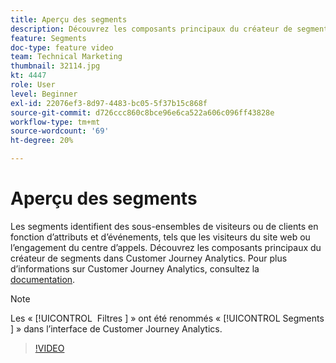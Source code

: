 ```yaml
---
title: Aperçu des segments
description: Découvrez les composants principaux du créateur de segments dans Customer Journey Analytics.
feature: Segments
doc-type: feature video
team: Technical Marketing
thumbnail: 32114.jpg
kt: 4447
role: User
level: Beginner
exl-id: 22076ef3-8d97-4483-bc05-5f37b15c868f
source-git-commit: d726ccc860c8bce96e6ca522a606c096ff43828e
workflow-type: tm+mt
source-wordcount: '69'
ht-degree: 20%

---
```


# Aperçu des segments

Les segments identifient des sous-ensembles de visiteurs ou de clients en fonction d’attributs et d’événements, tels que les visiteurs du site web ou l’engagement du centre d’appels. Découvrez les composants principaux du créateur de segments dans Customer Journey Analytics. Pour plus d’informations sur Customer Journey Analytics, consultez la [documentation](https://experienceleague.adobe.com/fr/docs/analytics-platform/using/cja-components/cja-segments/filters-overview).

>[!NOTE]
>
> Les « [!UICONTROL &#x200B; Filtres &#x200B;] » ont été renommés « [!UICONTROL &#x200B; Segments &#x200B;] » dans l’interface de Customer Journey Analytics.

>[!VIDEO](https://video.tv.adobe.com/v/32114/?quality=12&learn=on)
